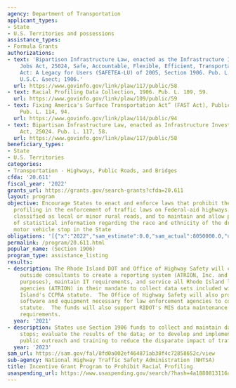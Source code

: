 ```yaml
---
agency: Department of Transportation
applicant_types:
- State
- U.S. Territories and possessions
assistance_types:
- Formula Grants
authorizations:
- text: 'Bipartison Infrastructure Law, enacted as the Infrastructure Investment and
    Jobs Act, 25024, Safe, Accountable, Flexible, Efficient, Transportation Equity
    Act: A Legacy for Users (SAFETEA-LU) of 2005, Section 1906. Pub. L. 117, 58. 23
    U.S.C. &sect; 1906.'
  url: https://www.govinfo.gov/link/plaw/117/public/58
- text: Racial Profiling Data Collection, 1906. Pub. L. 109, 59.
  url: https://www.govinfo.gov/link/plaw/109/public/59
- text: Fixing America's Surface Transportation Act” (FAST Act), Public Law 114-94.
    Pub. L. 114, 94.
  url: https://www.govinfo.gov/link/plaw/114/public/94
- text: Bipartisan Infrastructure Law, enacted as Infrastructure Investment and Jobs
    Act, 25024. Pub. L. 117, 58.
  url: https://www.govinfo.gov/link/plaw/117/public/58
beneficiary_types:
- State
- U.S. Territories
categories:
- Transportation - Highways, Public Roads, and Bridges
cfda: '20.611'
fiscal_year: '2022'
grants_url: https://grants.gov/search-grants?cfda=20.611
layout: program
objective: Encourage States to enact and enforce laws that prohibit the use of racial
  profiling in the enforcement of traffic laws on Federal-aid highways, except those
  classified as local or minor rural roads, and to maintain and allow public inspection
  of statistical information regarding the race and ethnicity of the driver for each
  motor vehicle stop in the State
obligations: '[{"x":"2022","sam_estimate":0.0,"sam_actual":8050000.0,"usa_spending_actual":7612551.0},{"x":"2023","sam_estimate":8625000.0,"sam_actual":0.0,"usa_spending_actual":7915752.93},{"x":"2024","sam_estimate":11500000.0,"sam_actual":0.0,"usa_spending_actual":2362911.23}]'
permalink: /program/20.611.html
popular_name: (Section 1906)
program_type: assistance_listing
results:
- description: The Rhode Island DOT and Office of Highway Safety will contract with
    outside consultants to create a reporting system (ATRION, Inc. and CCU for analytic
    purposes), maintain IT requirements, and service all Rhode Island law enforcement
    agencies (ATRION) in their mandate to collect data sets included within Rhode
    Island's CCPRA statute.  The Office of Highway Safety will also provide updated
    software and equipment necessary for law enforcement agencies to comply with the
    statute.  The funds will also support RIDOT's MIS data maintenance and service
    requirements.
  year: '2021'
- description: States use Section 1906 funds to collect and maintain data on traffic
    stops; evaluate the results of the data; or to develop and implement programs,
    public outreach and training to reduce the disparate impact of traffic stops.
  year: '2023'
sam_url: https://sam.gov/fal/8fd0a002ef464871ab38f4c72858652c/view
sub-agency: National Highway Traffic Safety Administration (NHTSA)
title: Incentive Grant Program to Prohibit Racial Profiling
usaspending_url: https://www.usaspending.gov/search/?hash=4a1880813116aa616cda374d1540cb68
---
```

